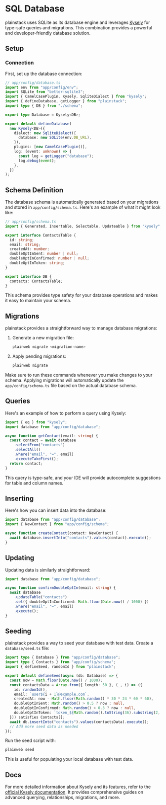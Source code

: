 # SQL Database

plainstack uses SQLite as its database engine and leverages [Kysely](https://kysely.dev/) for type-safe queries and migrations. This combination provides a powerful and developer-friendly database solution.

## Setup

### Connection

First, set up the database connection:

```typescript
// app/config/database.ts
import env from "app/config/env";
import SQLite from "better-sqlite3";
import { CamelCasePlugin, Kysely, SqliteDialect } from "kysely";
import { defineDatabase, getLogger } from "plainstack";
import type { DB } from "./schema";

export type Database = Kysely<DB>;

export default defineDatabase(
  new Kysely<DB>({
    dialect: new SqliteDialect({
      database: new SQLite(env.DB_URL),
    }),
    plugins: [new CamelCasePlugin()],
    log: (event: unknown) => {
      const log = getLogger("database");
      log.debug(event);
    },
  })
);
```

## Schema Definition

The database schema is automatically generated based on your migrations and stored in `app/config/schema.ts`. Here's an example of what it might look like:

```typescript
// app/config/schema.ts
import { Generated, Insertable, Selectable, Updateable } from "kysely";

export interface ContactsTable {
  id: string;
  email: string;
  createdAt: number;
  doubleOptInSent: number | null;
  doubleOptInConfirmed: number | null;
  doubleOptInToken: string;
}

export interface DB {
  contacts: ContactsTable;
}
```

This schema provides type safety for your database operations and makes it easy to maintain your schema.

## Migrations

plainstack provides a straightforward way to manage database migrations:

1. Generate a new migration file:

   ```bash
   plainweb migrate <migration-name>
   ```

2. Apply pending migrations:

   ```bash
   plainweb migrate
   ```

Make sure to run these commands whenever you make changes to your schema. Applying migrations will automatically update the `app/config/schema.ts` file based on the actual database schema.

## Queries

Here's an example of how to perform a query using Kysely:

```typescript
import { eq } from "kysely";
import database from "app/config/database";

async function getContact(email: string) {
  const contact = await database
    .selectFrom("contacts")
    .selectAll()
    .where("email", "=", email)
    .executeTakeFirst();
  return contact;
}
```

This query is type-safe, and your IDE will provide autocomplete suggestions for table and column names.

## Inserting

Here's how you can insert data into the database:

```typescript
import database from "app/config/database";
import { NewContact } from "app/config/schema";

async function createContact(contact: NewContact) {
  await database.insertInto("contacts").values(contact).execute();
}
```

## Updating

Updating data is similarly straightforward:

```typescript
import database from "app/config/database";

async function confirmDoubleOptIn(email: string) {
  await database
    .updateTable("contacts")
    .set({ doubleOptInConfirmed: Math.floor(Date.now() / 1000) })
    .where("email", "=", email)
    .execute();
}
```

## Seeding

plainstack provides a way to seed your database with test data. Create a `database/seed.ts` file:

```typescript
import type { Database } from "app/config/database";
import type { Contacts } from "app/config/schema";
import { defineSeed, randomId } from "plainstack";

export default defineSeed(async (db: Database) => {
  const now = Math.floor(Date.now() / 1000);
  const contactsData = Array.from({ length: 50 }, (_, i) => ({
    id: randomId(),
    email: `user${i + 1}@example.com`,
    createdAt: now - Math.floor(Math.random() * 30 * 24 * 60 * 60),
    doubleOptInSent: Math.random() > 0.5 ? now : null,
    doubleOptInConfirmed: Math.random() > 0.3 ? now : null,
    doubleOptInToken: `token_${Math.random().toString(36).substring(2, 15)}`,
  })) satisfies Contacts[];
  await db.insertInto("contacts").values(contactsData).execute();
  // Add more seed data as needed
});
```

Run the seed script with:

```bash
plainweb seed
```

This is useful for populating your local database with test data.

## Docs

For more detailed information about Kysely and its features, refer to the [official Kysely documentation](https://kysely.dev/docs/intro). It provides comprehensive guides on advanced querying, relationships, migrations, and more.

